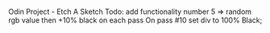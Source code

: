 Odin Project - Etch A Sketch
Todo: add functionality number 5 => 
    random rgb value then +10% black on each pass
    On pass #10 set div to 100% Black;